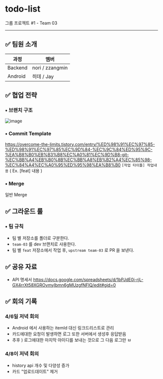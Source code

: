 # todo-list
그룹 프로젝트 #1 - Team 03

---

## ✅ 팀원 소개

|과정|멤버|
|---|---|
|Backend|nori / zzangmin|
|Android|히데 / Jay|


## ✅ 협업 전략

### • 브랜치 구조

![image](https://user-images.githubusercontent.com/64303390/161506568-501a76e5-37ae-494a-81ac-107a81a654f8.png)

### • Commit Template  
https://overcome-the-limits.tistory.com/entry/%ED%98%91%EC%97%85-%ED%98%91%EC%97%85%EC%9D%84-%EC%9C%84%ED%95%9C-%EA%B8%B0%EB%B3%B8%EC%A0%81%EC%9D%B8-git-%EC%BB%A4%EB%B0%8B%EC%BB%A8%EB%B2%A4%EC%85%98-%EC%84%A4%EC%A0%95%ED%95%98%EA%B8%B0
`[작업 타이틀] 작업내용` ( Ex. [feat] 내용 )

### • Merge
일반 Merge

## ✅ 그라운드 룰

### • 팀 규칙

* 팀 별 저장소를 폴더로 구분한다.
* `team-03` 를 dev 브랜치로 사용한다.
* 팀 별 `feat` 저장소에서 작업 후, `upstream team-03` 로 PR 을 보낸다.

## ✅ 공유 자료
- API 명세서
https://docs.google.com/spreadsheets/d/1bPJdE0i-rjL-GX4rrXt58XGROvmyIbmn6gMUzgfNFlQ/edit#gid=0  




## ✅ 회의 기록
### 4/6일 저녁 회의 
- Android 에서 사용하는 itemId 대신 링크드리스트로 관리
- 카드에대한 요청이 발생하면 로그 또한 서버에서 생성후 응답받음
- 추후 ) 로그에대한 마지막 아이디를 보내는 것으로 그 다음 로그만 ㅂ

### 4/8이 저녁 회의
- history api 개수 및 다양성 증가 
- 카드 "업로드데이트" 제거  
